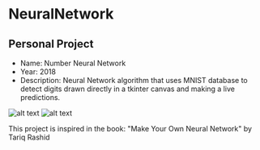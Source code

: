 # NeuralNetwork

Personal Project
--------

- Name: Number Neural Network
- Year: 2018
- Description: Neural Network algorithm that uses MNIST database to detect digits drawn directly in a tkinter canvas and making a live predictions.

![alt text](https://github.com/filipenovais/NumberNeuralNetwork/blob/master/nnclean.png)
![alt text](https://github.com/filipenovais/NumberNeuralNetwork/blob/master/nn6.png)


This project is inspired in the book: "Make Your Own Neural Network" by Tariq Rashid
